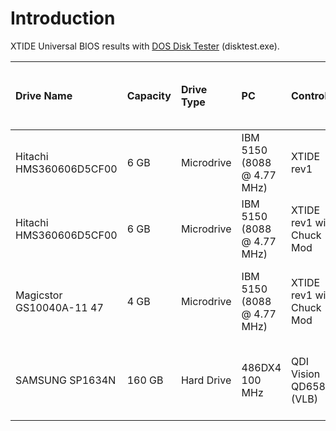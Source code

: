 # Introduction #

XTIDE Universal BIOS results with [DOS Disk Tester](http://vintage-blog.peacon.co.uk/wiki/DOS_Disk_Tester) (disktest.exe).


|Drive Name|Capacity|Drive Type|PC|Controller|XTIDE Universal BIOS|OS|Buffers|Partition|[DiskTest](http://www.lo-tech.co.uk/wiki/DOS_Disk_Tester)|Write Speed (KB/s)|Read Speed (KB/s)|8k random, 70% read (IOPS)|Sector random read (IOPS)|Access Time (ms)|Comments|
|:---------|:-------|:---------|:-|:---------|:-------------------|:-|:------|:--------|:--------------------------------------------------------|:-----------------|:----------------|:-------------------------|:------------------------|:---------------|:-------|
|Hitachi HMS360606D5CF00|6 GB    |Microdrive|IBM 5150 (8088 @ 4.77 MHz)|XTIDE rev1|v2.0.0β1           |MS-DOS 6.22|Default|2 GB FAT-16|1.7                                                      |77.52             |134.12           |10.6                      |26.8                     |37              |        |
|Hitachi HMS360606D5CF00|6 GB    |Microdrive|IBM 5150 (8088 @ 4.77 MHz)|XTIDE rev1 with Chuck Mod|v2.0.0β1           |MS-DOS 6.22|Default|2 GB FAT-16|1.7                                                      |127.48            |241.37           |13.5                      |26.9                     |37              |        |
|Magicstor GS10040A-11 47|4 GB    |Microdrive|IBM 5150 (8088 @ 4.77 MHz)|XTIDE rev1 with Chuck Mod|v2.0.0β1           |- |Default|-        |-                                                        |-                 |-                |-                         |-                        |-               |Incompatible with IBM 5150/5160 and XTIDE (rev 1 and 2)|
|SAMSUNG SP1634N|160 GB  |Hard Drive|486DX4 100 MHz|QDI Vision QD6580 (VLB)|SVN [r417](https://code.google.com/p/xtideuniversalbios/source/detail?r=417)|FreeDOS Ripcord Boot Disk (Jan 2012)|Default|16 GB FAT-32|2.3                                                      |1222.69           |8192.00          |72.9                      |272.3                    |4               |        |